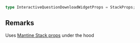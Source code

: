 ```ts
type InteractiveQuestionDownloadWidgetProps = StackProps;
```

## Remarks

Uses [Mantine Stack props](https://v7.mantine.dev/core/stack/?t=props) under the hood
